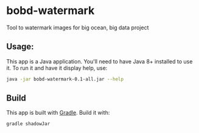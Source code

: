 # bobd-watermark
Tool to watermark images for big ocean, big data project

## Usage:

This app is a Java application. You'll need to have Java 8+ installed to use it. To run it and have it display help, use:

```bash
java -jar bobd-watermark-0.1-all.jar --help
```

## Build

This app is built with [Gradle](https://gradle.org/). Build it with:

```bash
gradle shadowJar
```

